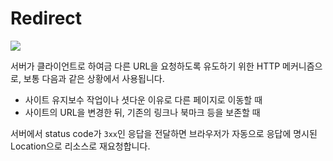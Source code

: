 # Redirect

<Image src='/image/http/http-redirect.png' placeholder="HTTP Redirect" />

서버가 클라이언트로 하여금 다른 URL을 요청하도록 유도하기 위한 HTTP 메커니즘으로, 보통 다음과 같은 상황에서 사용됩니다.

- 사이트 유지보수 작업이나 셧다운 이유로 다른 페이지로 이동할 때
- 사이트의 URL을 변경한 뒤, 기존의 링크나 북마크 등을 보존할 때

서버에서 status code가 `3xx`인 응답을 전달하면 브라우저가 자동으로 응답에 명시된 Location으로 리소스로 재요청합니다.
